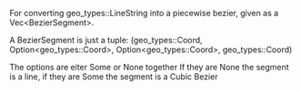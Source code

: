 For converting geo_types::LineString into a piecewise bezier, given as a Vec\<BezierSegment\>.

A BezierSegment is just a tuple: (geo_types::Coord, Option\<geo_types::Coord\>, Option\<geo_types::Coord\>, geo_types::Coord)

The options are eiter Some or None together
If they are None the segment is a line, if they are Some the segment is a Cubic Bezier